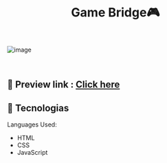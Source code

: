 <h1 align="center">
  Game Bridge🎮
</h1>

<br>

![image](https://github.com/Meetjain1512/Game-Bridge/assets/99678497/97db5d57-66da-45d7-99be-fca1aa35f7f1)
>

<br>

## 📝 Preview link : <a href = "https://meet-game-bridge.netlify.app">Click here</a>
## 🚀 Tecnologias

Languages Used:

- HTML
- CSS
- JavaScript
